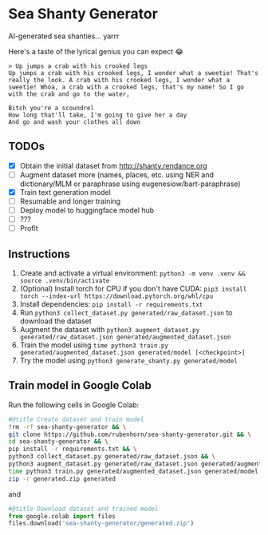 # Sea Shanty Generator
AI-generated sea shanties... yarrr

Here's a taste of the lyrical genius you can expect 😂
```
> Up jumps a crab with his crooked legs
Up jumps a crab with his crooked legs, I wonder what a sweetie! That's really the look. A crab with his crooked legs, I wonder what a sweetie! Whoa, a crab with a crooked legs, that's my name! So I go with the crab and go to the water,

Bitch you're a scoundrel
How long that'll take, I'm going to give her a day
And go and wash your clothes all down
```

## TODOs
- [x] Obtain the initial dataset from http://shanty.rendance.org
- [ ] Augment dataset more (names, places, etc. using NER and dictionary/MLM or paraphrase using eugenesiow/bart-paraphrase)
- [x] Train text generation model
- [ ] Resumable and longer training
- [ ] Deploy model to huggingface model hub
- [ ] ???   
- [ ] Profit

## Instructions
1. Create and activate a virtual environment: `python3 -m venv .venv && source .venv/bin/activate`
2. (Optional) Install torch for CPU if you don't have CUDA: `pip3 install torch --index-url https://download.pytorch.org/whl/cpu`
3. Install dependencies: `pip install -r requirements.txt`
4. Run `python3 collect_dataset.py generated/raw_dataset.json` to download the dataset
5. Augment the dataset with `python3 augment_dataset.py generated/raw_dataset.json generated/augmented_dataset.json`
6. Train the model using `time python3 train.py generated/augmented_dataset.json generated/model [<checkpoint>]`
7. Try the model using `python3 generate_shanty.py generated/model`

## Train model in Google Colab
Run the following cells in Google Colab:
```bash
#@title Create dataset and train model
!rm -rf sea-shanty-generator && \
git clone https://github.com/rubenhorn/sea-shanty-generator.git && \
cd sea-shanty-generator && \
pip install -r requirements.txt && \
python3 collect_dataset.py generated/raw_dataset.json && \
python3 augment_dataset.py generated/raw_dataset.json generated/augmented_dataset.json && \
time python3 train.py generated/augmented_dataset.json generated/model distilgpt2 100 && \
zip -r generated.zip generated
```
and
```python
#@title Download dataset and trained model
from google.colab import files
files.download('sea-shanty-generator/generated.zip')
```
